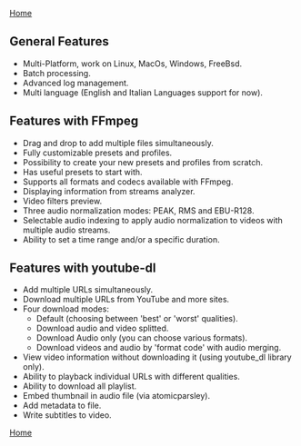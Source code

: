 [Home](index.md)

## General Features
- Multi-Platform, work on Linux, MacOs, Windows, FreeBsd.
- Batch processing.
- Advanced log management.
- Multi language (English and Italian Languages support for now).

## Features with FFmpeg
- Drag and drop to add multiple files simultaneously.
- Fully customizable presets and profiles.
- Possibility to create your new presets and profiles from scratch.
- Has useful presets to start with.
- Supports all formats and codecs available with FFmpeg.
- Displaying information from streams analyzer.
- Video filters preview.
- Three audio normalization modes: PEAK, RMS and EBU-R128.
- Selectable audio indexing to apply audio normalization to videos with multiple audio streams.
- Ability to set a time range and/or a specific duration.

## Features with youtube-dl
- Add multiple URLs simultaneously.
- Download multiple URLs from YouTube and more sites.
- Four download modes:
    - Default (choosing between 'best' or 'worst' qualities).
    - Download audio and video splitted.
    - Download Audio only (you can choose various formats).
    - Download videos and audio by 'format code' with audio merging.
- View video information without downloading it (using youtube_dl library only).
- Ability to playback individual URLs with different qualities.
- Ability to download all playlist.
- Embed thumbnail in audio file (via atomicparsley).
- Add metadata to file.
- Write subtitles to video.

[Home](index.md)
